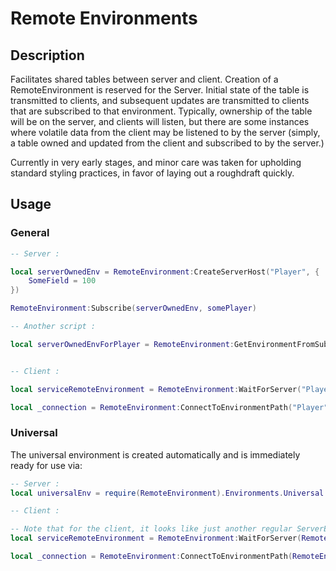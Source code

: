 # Remote Environments

## Description

Facilitates shared tables between server and client. Creation of a RemoteEnvironment is reserved for the Server. Initial state of the table is transmitted to clients, and subsequent updates are transmitted to clients that are subscribed to that environment. Typically, ownership of the table will be on the server, and clients will listen, but there are some instances where volatile data from the client may be listened to by the server (simply, a table owned and updated from the client and subscribed to by the server.)

Currently in very early stages, and minor care was taken for upholding standard styling practices, in favor of laying out a roughdraft quickly.

## Usage

### General

```lua
-- Server :

local serverOwnedEnv = RemoteEnvironment:CreateServerHost("Player", {
	SomeField = 100
})

RemoteEnvironment:Subscribe(serverOwnedEnv, somePlayer)

-- Another script :

local serverOwnedEnvForPlayer = RemoteEnvironment:GetEnvironmentFromSubscriber("Player", somePlayer)


-- Client : 

local serviceRemoteEnvironment = RemoteEnvironment:WaitForServer("Player")

local _connection = RemoteEnvironment:ConnectToEnvironmentPath("Player", keyPath, func)
```

### Universal

The universal environment is created automatically and is immediately ready for use via:
```lua
-- Server : 
local universalEnv = require(RemoteEnvironment).Environments.Universal

-- Client : 

-- Note that for the client, it looks like just another regular ServerEnvironment, just with a special reserved name.
local serviceRemoteEnvironment = RemoteEnvironment:WaitForServer(RemoteEnvironment.Types.Universal)

local _connection = RemoteEnvironment:ConnectToEnvironmentPath(RemoteEnvironment.Types.Universal, keyPath, func)
```
